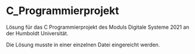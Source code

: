 # C_Programmierprojekt

Lösung für das C Programmierprojekt des Moduls Digitale Systeme 2021 an der Humboldt Universität. 

Die Lösung musste in einer einzelnen Datei eingereicht werden.
